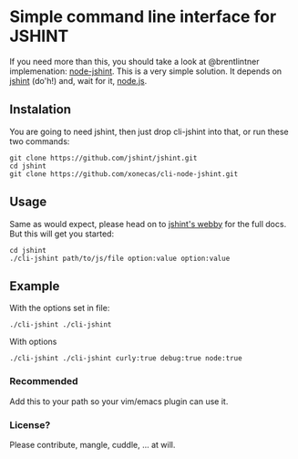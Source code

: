 # Simple command line interface for JSHINT

If you need more than this, you should take a look at @brentlintner
implemenation: [node-jshint](https://github.com/jshint/node-jshint).
This is a very simple solution. It depends on [jshint](https://github.com/jshint/jshint) 
(do'h!) and, wait for it, [node.js](http://nodejs.org/).

## Instalation

You are going to need jshint, then just drop cli-jshint into that, or run these
two commands:

    git clone https://github.com/jshint/jshint.git
    cd jshint
    git clone https://github.com/xonecas/cli-node-jshint.git

## Usage

Same as would expect, please head on to [jshint's webby](http://jshint.com/#docs)
 for the full docs. But this will get you started:

    cd jshint
    ./cli-jshint path/to/js/file option:value option:value

## Example
   
With the options set in file:

    ./cli-jshint ./cli-jshint

With options

    ./cli-jshint ./cli-jshint curly:true debug:true node:true


### Recommended

Add this to your path so your vim/emacs plugin can use it.

### License?

Please contribute, mangle, cuddle, ... at will.

